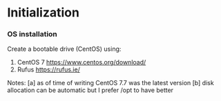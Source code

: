 # Initialization

### OS installation

Create a bootable drive (CentOS) using:

1. CentOS 7 https://www.centos.org/download/
2. Rufus https://rufus.ie/

Notes: 
[a] as of time of writing CentOS 7.7 was the latest version
[b] disk allocation can be automatic but I prefer /opt to have better
